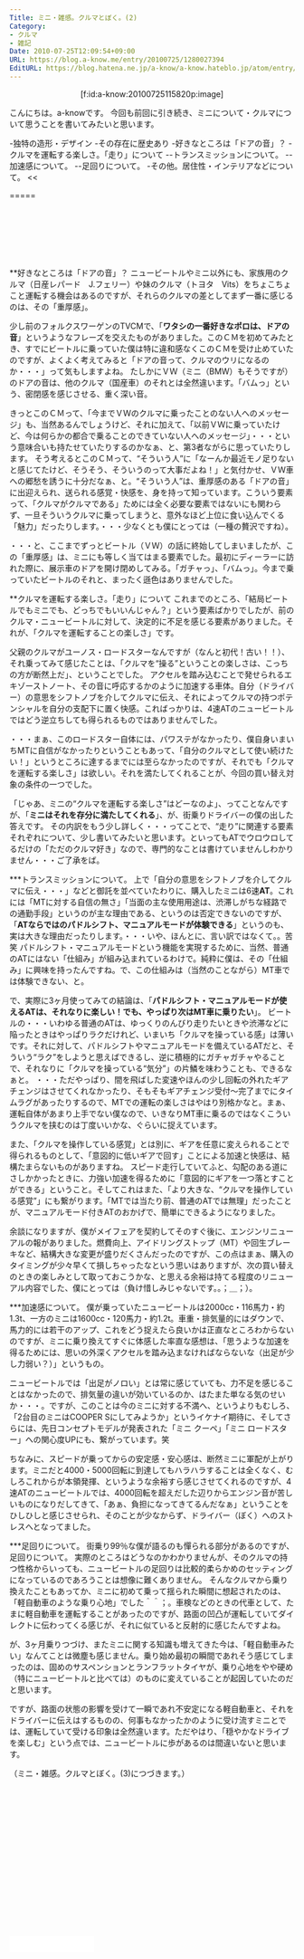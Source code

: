 ```yaml
---
Title: ミニ・雑感。クルマとぼく。(2)
Category:
- クルマ
- 雑記
Date: 2010-07-25T12:09:54+09:00
URL: https://blog.a-know.me/entry/20100725/1280027394
EditURL: https://blog.hatena.ne.jp/a-know/a-know.hateblo.jp/atom/entry/12921228815727979823
---
```


<div align = center>[f:id:a-know:20100725115820p:image]</div>


こんにちは。a-knowです。
今回も前回に引き続き、ミニについて・クルマについて思うことを書いてみたいと思います。

>>
-独特の造形・デザイン
-その存在に歴史あり
-好きなところは「ドアの音」？
-クルマを運転する楽しさ。「走り」について
--トランスミッションについて。
--加速感について。
--足回りについて。
-その他。居住性・インテリアなどについて。
<<


=====

<script async src="//pagead2.googlesyndication.com/pagead/js/adsbygoogle.js"></script>
<!-- article-top -->
<ins class="adsbygoogle"
     style="display:inline-block;width:728px;height:90px"
     data-ad-client="ca-pub-3463034538369189"
     data-ad-slot="8367620130"></ins>
<script>
(adsbygoogle = window.adsbygoogle || []).push({});
</script>

**好きなところは「ドアの音」？
ニュービートルやミニ以外にも、家族用のクルマ（日産レパード　J.フェリー）や妹のクルマ（トヨタ　Vits）をちょこちょこと運転する機会はあるのですが、それらのクルマの差としてまず一番に感じるのは、その「重厚感」。


少し前のフォルクスワーゲンのTVCMで、「<span style="font-weight:bold;">ワタシの一番好きなポロは、ドアの音</span>」というようなフレーズを交えたものがありました。このＣＭを初めてみたとき、すでにビートルに乗っていた僕は特に違和感なくこのＣＭを受け止めていたのですが、よくよく考えてみると「ドアの音って、クルマのウリになるのか・・・」って気もしますよね。
たしかにＶＷ（ミニ（BMW）もそうですが）のドアの音は、他のクルマ（国産車）のそれとは全然違います。「バムっ」という、密閉感を感じさせる、重く深い音。


きっとこのＣＭって、「今までＶＷのクルマに乗ったことのない人へのメッセージ」も、当然あるんでしょうけど、それに加えて、「以前ＶＷに乗っていたけど、今は何らかの都合で乗ることのできていない人へのメッセージ」・・・という意味合いも持たせていたりするのかなぁ、と、第3者ながらに思っていたりします。
そう考えるとこのＣＭって、“そういう人”に「なーんか最近モノ足りないと感じてたけど、そうそう、そういうのって大事だよね！」と気付かせ、ＶＷ車への郷愁を誘うに十分だなぁ、と。“そういう人”は、重厚感のある「ドアの音」に出迎えられ、送られる感覚・快感を、身を持って知っています。こういう要素って、「クルマがクルマである」ためには全く必要な要素ではないにも関わらず、一旦そういうクルマに乗ってしまうと、意外なほど上位に食い込んでくる「魅力」だったりします。・・・少なくとも僕にとっては（一種の贅沢ですね）。


・・・と、ここまでずっとビートル（ＶＷ）の話に終始してしまいましたが、この「重厚感」は、ミニにも等しく当てはまる要素でした。最初にディーラーに訪れた際に、展示車のドアを開け閉めしてみる。「ガチャっ」、「バムっ」。今まで乗っていたビートルのそれと、まったく遜色はありませんでした。



**クルマを運転する楽しさ。「走り」について
これまでのところ、「結局ビートルでもミニでも、どっちでもいいんじゃん？」という要素ばかりでしたが、前のクルマ・ニュービートルに対して、決定的に不足を感じる要素がありました。それが、「クルマを運転することの楽しさ」です。


父親のクルマがユーノス・ロードスターなんですが（なんと初代！古い！！）、それ乗ってみて感じたことは、「クルマを“操る”ということの楽しさは、こっちの方が断然上だ」、ということでした。
アクセルを踏み込むことで発せられるエキゾーストノート、その音に呼応するかのように加速する車体。自分（ドライバー）の意思をシフトノブを介してクルマに伝え、それによってクルマの持つポテンシャルを自分の支配下に置く快感。こればっかりは、4速ATのニュービートルではどう逆立ちしても得られるものではありませんでした。


・・・まぁ、このロードスター自体には、パワステがなかったり、僕自身いまいちMTに自信がなかったりということもあって、「自分のクルマとして使い続けたい！」というところに達するまでには至らなかったのですが、それでも「クルマを運転する楽しさ」は欲しい。それを満たしてくれることが、今回の買い替え対象の条件の一つでした。


「じゃあ、ミニの“クルマを運転する楽しさ”はどーなのよ」、ってことなんですが、「<span style="font-weight:bold;">ミニはそれを存分に満たしてくれる</span>」、が、街乗りドライバーの僕の出した答えです。
その内訳をもう少し詳しく・・・ってことで、“走り”に関連する要素それぞれについて、少し書いてみたいと思います。といってもATでウロウロしてるだけの「ただのクルマ好き」なので、専門的なことは書けていませんしわかりません・・・ご了承をば。



***トランスミッションについて。
上で「自分の意思をシフトノブを介してクルマに伝え・・・」などと御託を並べていたわりに、購入したミニは6速<span style="font-weight:bold;">AT</span>。これには「MTに対する自信の無さ」「当面の主な使用用途は、渋滞しがちな経路での通勤手段」というのが主な理由である、というのは否定できないのですが、「<span style="font-weight:bold;">ATならではのパドルシフト、マニュアルモードが体験できる</span>」というのも、実は大きな理由だったりします。・・・いや、ほんとに、言い訳ではなくて。。苦笑
パドルシフト・マニュアルモードという機能を実現するために、当然、普通のATにはない「仕組み」が組み込まれているわけで。純粋に僕は、その「仕組み」に興味を持ったんですね。で、この仕組みは（当然のことながら）MT車では体験できない、と。


で、実際に3ヶ月使ってみての結論は、「<span style="font-weight:bold;">パドルシフト・マニュアルモードが使えるATは、それなりに楽しい！でも、やっぱり次はMT車に乗りたい</span>」。
ビートルの・・・いわゆる普通のATは、ゆっくりのんびり走りたいときや渋滞などに陥ったときはやっぱりラクだけれど、いまいち「クルマを操っている感」は薄いです。それに対して、パドルシフトやマニュアルモードを備えているATだと、そういう“ラク”をしようと思えばできるし、逆に積極的にガチャガチャやることで、それなりに「クルマを操っている“気分”」の片鱗を味わうことも、できるなぁと。
・・・ただやっぱり、間を飛ばした変速やほんの少し回転の外れたギアチェンジはさせてくれなかったり、そもそもギアチェンジ受付〜完了までにタイムラグがあったりするので、MTでの運転の楽しさはやはり別格かなと。まぁ、運転自体があまり上手でない僕なので、いきなりMT車に乗るのではなくこういうクルマを挟むのは丁度いいかな、ぐらいに捉えています。


また、「クルマを操作している感覚」とは別に、ギアを任意に変えられることで得られるものとして、「意図的に低いギアで回す」ことによる加速と快感は、結構たまらないものがありますね。
スピード走行していてふと、勾配のある道にさしかかったときに、力強い加速を得るために「意図的にギアを一つ落とすことができる」ということ。そしてこれはまた、「より大きな、“クルマを操作している感覚”」にも繋がります。「MTでは当たり前、普通のATでは無理」だったことが、マニュアルモード付きATのおかげで、簡単にできるようになりました。


余談になりますが、僕がメイフェアを契約してそのすぐ後に、エンジンリニューアルの報がありました。燃費向上、アイドリングストップ（MT）や回生ブレーキなど、結構大きな変更が盛りだくさんだったのですが、この点はまぁ、購入のタイミングが少々早くて損しちゃったなという思いはありますが、次の買い替えのときの楽しみとして取っておこうかな、と思える余裕は持てる程度のリニューアル内容でした、僕にとっては（負け惜しみじゃないです。。；＿；）。



***加速感について。
僕が乗っていたニュービートルは2000cc・116馬力・約1.3t、一方のミニは1600cc・120馬力・約1.2t。車重・排気量的にはダウンで、馬力的には若干のアップ、これをどう捉えたら良いかは正直なところわからないのですが、ミニに乗り換えてすぐに体感した率直な感想は、「思うような加速を得るためには、思いの外深くアクセルを踏み込まなければならないな（出足が少し力弱い？）」というもの。


ニュービートルでは「出足がノロい」とは常に感じていても、力不足を感じることはなかったので、排気量の違いが効いているのか、はたまた単なる気のせいか・・・。ですが、このことは今のミニに対する不満へ、というよりもむしろ、「2台目のミニはCOOPER Sにしてみようか」というイケナイ期待に、そしてさらには、先日コンセプトモデルが発表された「ミニ クーペ」「ミニ ロードスター」への関心度UPにも、繋がっています。笑


ちなみに、スピードが乗ってからの安定感・安心感は、断然ミニに軍配が上がります。ミニだと4000・5000回転に到達してもハラハラすることは全くなく、むしろこれからが本領発揮、というような余裕すら感じさせてくれるのですが、4速ATのニュービートルでは、4000回転を超えだした辺りからエンジン音が苦しいものになりだしてきて、「あぁ、負担になってきてるんだなぁ」ということをひしひしと感じさせられ、そのことが少なからず、ドライバー（ぼく）へのストレスへとなってました。



***足回りについて。
街乗り99％な僕が語るのも憚られる部分があるのですが、足回りについて。
実際のところはどうなのかわかりませんが、そのクルマの持つ性格からいっても、ニュービートルの足回りは比較的柔らかめのセッティングになっているのであろうことは想像に難くありません。
そんなクルマから乗り換えたこともあってか、ミニに初めて乗って揺られた瞬間に想起されたのは、「軽自動車のような乗り心地」でした＾＾；。車検などのときの代車として、たまに軽自動車を運転することがあったのですが、路面の凹凸が運転していてダイレクトに伝わってくる感じが、それに似ていると反射的に感じたんですよね。


が、3ヶ月乗りつづけ、またミニに関する知識も増えてきた今は、「軽自動車みたい」なんてことは微塵も感じません。乗り始め最初の瞬間であれそう感じてしまったのは、固めのサスペンションとランフラットタイヤが、乗り心地をやや硬め（特にニュービートルと比べては）のものに変えていることが起因していたのだと思います。


ですが、路面の状態の影響を受けて一瞬であれ不安定になる軽自動車と、それをドライバーに伝えはするものの、何事もなかったかのように受け流すミニとでは、運転していて受ける印象は全然違います。ただやはり、「穏やかなドライブを楽しむ」という点では、ニュービートルに歩があるのは間違いないと思います。



（ミニ・雑感。クルマとぼく。(3)につづきます。）


<script async src="//pagead2.googlesyndication.com/pagead/js/adsbygoogle.js"></script>
<!-- article-bottom2 -->
<ins class="adsbygoogle"
     style="display:inline-block;width:300px;height:250px"
     data-ad-client="ca-pub-3463034538369189"
     data-ad-slot="5274552934"></ins>
<script>
(adsbygoogle = window.adsbygoogle || []).push({});
</script>


<iframe src="//blog.hatena.ne.jp/a-know/a-know.hateblo.jp/subscribe/iframe" allowtransparency="true" frameborder="0" scrolling="no" width="150" height="28"></iframe>


<script src="https://moshi-moshi.moshimo.works/moshimoshi/a_know_blog/20100725-1280027394?title=%E3%83%9F%E3%83%8B%E3%83%BB%E9%9B%91%E6%84%9F%E3%80%82%E3%82%AF%E3%83%AB%E3%83%9E%E3%81%A8%E3%81%BC%E3%81%8F%E3%80%82(2)"></script>
